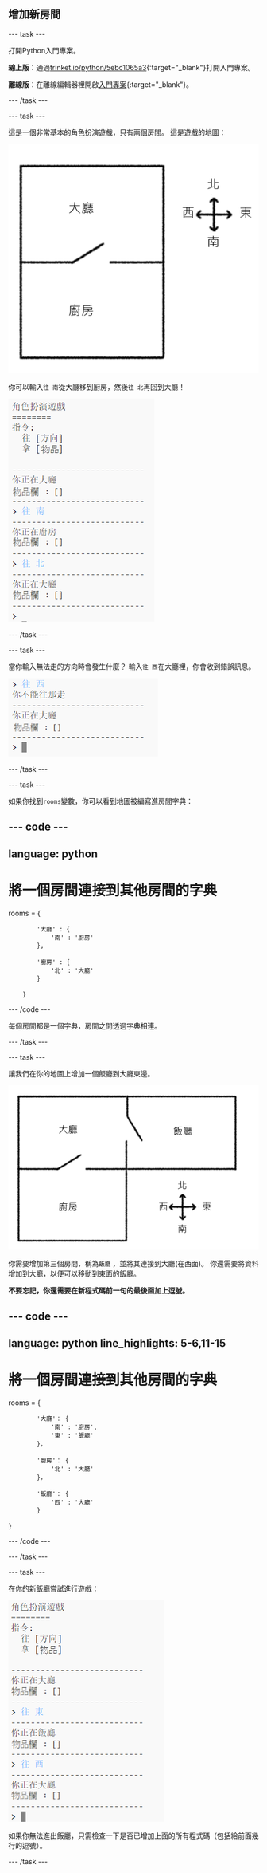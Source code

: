 ## 增加新房間

--- task ---

打開Python入門專案。

**線上版**：通過[trinket.io/python/5ebc1065a3](https://trinket.io/python/5ebc1065a3){:target="_blank"}打開入門專案。

**離線版**：在離線編輯器裡開啟[入門專案](https://rpf.io/p/zh-TW/rpg-go){:target="_blank"}。

--- /task ---

--- task ---

這是一個非常基本的角色扮演遊戲，只有兩個房間。 這是遊戲的地圖：

![截圖](images/rpg-map1.png)

你可以輸入`往 南`從大廳移到廚房，然後`往 北`再回到大廳！

![截圖](images/rpg-controls.png)

--- /task ---

--- task ---

當你輸入無法走的方向時會發生什麼？ 輸入`往 西`在大廳裡，你會收到錯誤訊息。

![截圖](images/rpg-error.png)

--- /task ---

--- task ---

如果你找到`rooms`變數，你可以看到地圖被編寫進房間字典：

--- code ---
---
language: python
---
# 將一個房間連接到其他房間的字典
rooms = {

            '大廳' : {
                '南' : '廚房'
            },
    
            '廚房' : {
                '北' : '大廳'
            }
    
        }
--- /code ---

每個房間都是一個字典，房間之間透過字典相連。

--- /task ---

--- task ---

讓我們在你的地圖上增加一個飯廳到大廳東邊。

![截圖](images/rpg-dining.png)

你需要增加第三個房間，稱為`飯廳` ，並將其連接到大廳(在西面)。 你還需要將資料增加到大廳，以便可以移動到東面的飯廳。

**不要忘記，你還需要在新程式碼前一句的最後面加上逗號。**

--- code ---
---
language: python
line_highlights: 5-6,11-15
---
# 將一個房間連接到其他房間的字典
rooms = {

            '大廳'： {
                '南' : '廚房',
                '東' : '飯廳'
            }，
    
            '廚房'： {
                '北' : '大廳'
            }，
    
            '飯廳'： {
                '西' : '大廳'
            }
    
    }
--- /code ---

--- /task ---

--- task ---

在你的新飯廳嘗試進行遊戲：

![截圖](images/rpg-dining-test.png)

如果你無法進出飯廳，只需檢查一下是否已增加上面的所有程式碼（包括給前面幾行的逗號）。

--- /task ---
